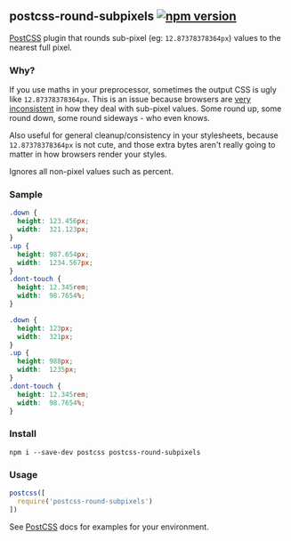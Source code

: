 ## postcss-round-subpixels [![npm version](https://badge.fury.io/js/postcss-round-subpixels.svg)](http://badge.fury.io/js/postcss-round-subpixels)

[PostCSS](https://github.com/postcss/postcss) plugin that rounds sub-pixel (eg: `12.87378378364px`) values to the nearest full pixel.

### Why?

If you use maths in your preprocessor, sometimes the output CSS is ugly like `12.87378378364px`. This is an issue because browsers are [very inconsistent](http://cruft.io/posts/percentage-calculations-in-ie/) in how they deal with sub-pixel values. Some round up, some round down, some round sideways - who even knows.

Also useful for general cleanup/consistency in your stylesheets, because `12.87378378364px` is not cute, and those extra bytes aren't really going to matter in how browsers render your styles.

Ignores all non-pixel values such as percent.

### Sample

```css
.down {
  height: 123.456px;
  width:  321.123px;
}
.up {
  height: 987.654px;
  width:  1234.567px;
}
.dont-touch {
  height: 12.345rem;
  width:  98.7654%;
}
```

```css
.down {
  height: 123px;
  width:  321px;
}
.up {
  height: 988px;
  width:  1235px;
}
.dont-touch {
  height: 12.345rem;
  width:  98.7654%;
}
```

### Install

```
npm i --save-dev postcss postcss-round-subpixels
```

### Usage

```js
postcss([
  require('postcss-round-subpixels')
])
```

See [PostCSS](https://github.com/postcss/postcss) docs for examples for your environment.

